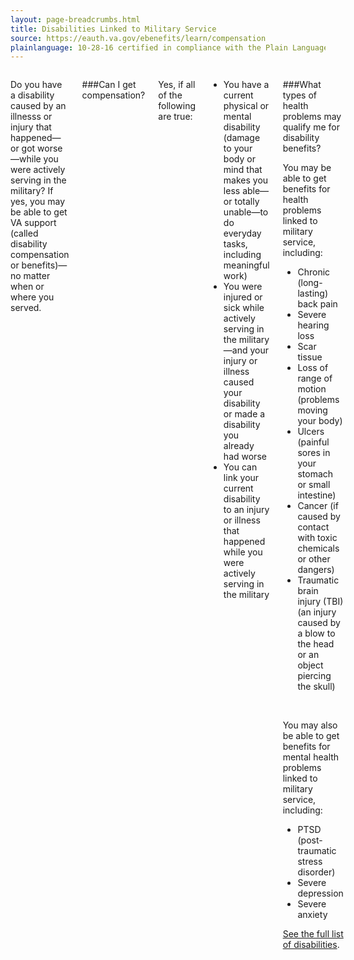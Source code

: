 ```yaml
---
layout: page-breadcrumbs.html
title: Disabilities Linked to Military Service
source: https://eauth.va.gov/ebenefits/learn/compensation
plainlanguage: 10-28-16 certified in compliance with the Plain Language Act
---
```



<div class="section one" markdown="0">
<div class="primary" markdown="0">
<div class="row" markdown="0">
<div class="small-12 columns usa-content" markdown="1">

Do you have a disability caused by an illnesss or injury that happened—or got worse—while you were actively serving in the military? If yes, you may be able to get VA support (called disability compensation or benefits)—no matter when or where you served. 

###Can I get compensation?

Yes, if all of the following are true:

- You have a current physical or mental disability (damage to your body or mind that makes you less able—or totally unable—to do everyday tasks, including meaningful work)
- You were injured or sick while actively serving in the military—and your injury or illness caused your disability or made a disability you already had worse
- You can link your current disability to an injury or illness that happened while you were actively serving in the military

<div class="call-out" markdown="1">

###What types of health problems may qualify me for disability benefits?

You may be able to get benefits for health problems linked to military service, including:

- Chronic (long-lasting) back pain
- Severe hearing loss
- Scar tissue
- Loss of range of motion (problems moving your body)
- Ulcers (painful sores in your stomach or small intestine)
- Cancer (if caused by contact with toxic chemicals or other dangers)
- Traumatic brain injury (TBI) (an injury caused by a blow to the head or an object piercing the skull)

<br>

You may also be able to get benefits for mental health problems linked to military service, including:

- PTSD (post-traumatic stress disorder)
- Severe depression
- Severe anxiety

[See the full list of disabilities](http://www.benefits.va.gov/warms/bookc.asp).
</div>

</div>
</div>
</div>

</div>

